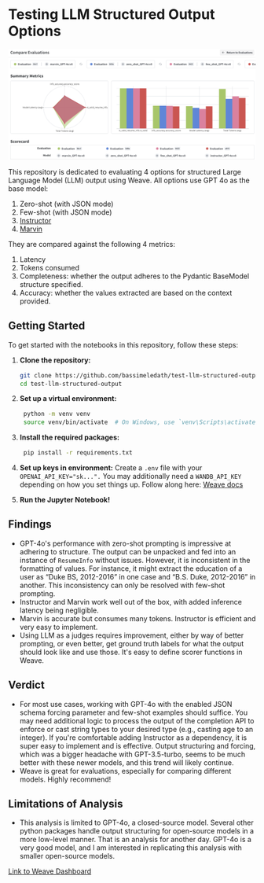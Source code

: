 # Testing LLM Structured Output Options

![Weave Dashboard](weave.png)

This repository is dedicated to evaluating 4 options for structured Large Language Model (LLM) output using Weave. All options use GPT 4o as the base model:

1. Zero-shot (with JSON mode)
2. Few-shot (with JSON mode)
3. [Instructor](https://github.com/jxnl/instructor)
4. [Marvin](https://github.com/PrefectHQ/marvin)

They are compared against the following 4 metrics:

1. Latency
2. Tokens consumed
3. Completeness: whether the output adheres to the Pydantic BaseModel structure specified.
4. Accuracy: whether the values extracted are based on the context provided.

## Getting Started

To get started with the notebooks in this repository, follow these steps:

1. **Clone the repository:**
   ```sh
   git clone https://github.com/bassimeledath/test-llm-structured-output.git
   cd test-llm-structured-output
   ```

2. **Set up a virtual environment:**
   ```sh
    python -m venv venv
    source venv/bin/activate  # On Windows, use `venv\Scripts\activate`
   ```

3. **Install the required packages:**
   ```sh
    pip install -r requirements.txt
   ```

4. **Set up keys in environment:** 
Create a `.env` file with your `OPENAI_API_KEY="sk...".` You may additionally need a `WANDB_API_KEY` depending on how you set things up. Follow along here: [Weave docs](https://wandb.github.io/weave/quickstart)

5. **Run the Jupyter Notebook!**

## Findings

- GPT-4o's performance with zero-shot prompting is impressive at adhering to structure. The output can be unpacked and fed into an instance of `ResumeInfo` without issues. However, it is inconsistent in the formatting of values. For instance, it might extract the education of a user as “Duke BS, 2012-2016” in one case and “B.S. Duke, 2012-2016” in another. This inconsistency can only be resolved with few-shot prompting.
- Instructor and Marvin work well out of the box, with added inference latency being negligible.
- Marvin is accurate but consumes many tokens. Instructor is efficient and very easy to implement.
- Using LLM as a judges requires improvement, either by way of better prompting, or even better, get ground truth labels for what the output should look like and use those. It's easy to define scorer functions in Weave.

## Verdict

- For most use cases, working with GPT-4o with the enabled JSON schema forcing parameter and few-shot examples should suffice. You may need additional logic to process the output of the completion API to enforce or cast string types to your desired type (e.g., casting age to an integer). If you're comfortable adding Instructor as a dependency, it is super easy to implement and is effective. Output structuring and forcing, which was a bigger headache with GPT-3.5-turbo, seems to be much better with these newer models, and this trend will likely continue.
- Weave is great for evaluations, especially for comparing different models. Highly recommend!

## Limitations of Analysis

- This analysis is limited to GPT-4o, a closed-source model. Several other python packages handle output structuring for open-source models in a more low-level manner. That is an analysis for another day. GPT-4o is a very good model, and I am interested in replicating this analysis with smaller open-source models.

[Link to Weave Dashboard](https://wandb.ai/bassimfaizal/compare-output-structuring-models/weave/compare-evaluations?evaluationCallIds=%5B%226634cff9-3d63-4748-9cf8-5c8a93778dcf%22%2C%22ce15da54-b232-411d-ba40-f620f223e9f4%22%2C%220a2ca30a-1579-475e-a150-fed93be50422%22%2C%22d810f8de-c1b1-4f0e-8323-8dae223c8d9a%22%5D)
